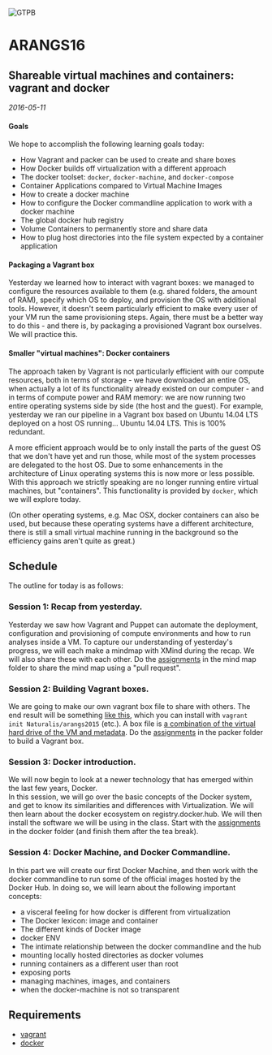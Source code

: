 ![GTPB](http://gtpb.igc.gulbenkian.pt/bicourses/images/GTPB2015logo.png "GTPB")

ARANGS16
========
Shareable virtual machines and containers: vagrant and docker
-------------------------------------------------------------
*2016-05-11*

#### Goals

We hope to accomplish the following learning goals today:

- How Vagrant and packer can be used to create and share boxes
- How Docker builds off virtualization with a different approach
- The docker toolset: `docker`, `docker-machine`, and `docker-compose`
- Container Applications compared to Virtual Machine Images
- How to create a docker machine
- How to configure the Docker commandline application to work with a docker machine
- The global docker hub registry
- Volume Containers to permanently store and share data
- How to plug host directories into the file system expected by a container application

#### Packaging a Vagrant box

Yesterday we learned how to interact with vagrant boxes: we managed to configure the 
resources available to them (e.g. shared folders, the amount of RAM), specify which
OS to deploy, and provision the OS with additional tools. However, it doesn't seem 
particularly efficient to make every user of your VM run the same provisioning steps.
Again, there must be a better way to do this - and there is, by packaging a provisioned
Vagrant box ourselves. We will practice this.

#### Smaller "virtual machines": Docker containers

The approach taken by Vagrant is not particularly efficient with our compute resources, 
both in terms of storage - we have downloaded an entire OS, when actually a lot of its 
functionality already existed on our computer - and in terms of compute power and RAM 
memory: we are now running two entire operating systems side by side (the host and the guest).
For example, yesterday we ran our pipeline in a Vagrant box based on Ubuntu 14.04 LTS 
deployed on a host OS running... Ubuntu 14.04 LTS. This is 100% redundant.

A more efficient approach would be to only install the parts of the guest OS that we don't
have yet and run those, while most of the system processes are delegated to the host OS.
Due to some enhancements in the architecture of Linux operating systems this is now more
or less possible. With this approach we strictly speaking are no longer running entire
virtual machines, but "containers". This functionality is provided by `docker`, which we
will explore today.

(On other operating systems, e.g. Mac OSX, docker containers can also be used, but because
these operating systems have a different architecture, there is still a small virtual
machine running in the background so the efficiency gains aren't quite as great.)

Schedule
--------

The outline for today is as follows:

### Session 1: Recap from yesterday. 
 
Yesterday we saw how Vagrant and Puppet can automate the deployment, configuration and 
provisioning of compute environments and how to run analyses inside a VM. To capture our 
understanding of yesterday's progress, we will each make a mindmap with XMind during the 
recap. We will also share these with each other. Do the [assignments](https://github.com/rvosa/arangs2016/blob/master/docs/2016-05-11/mindmap/Worksheet.md) 
in the mind map folder to share the mind map using a "pull request". 

### Session 2: Building Vagrant boxes.

We are going to make our own vagrant box file to share with others. The end
result will be something [like this](https://atlas.hashicorp.com/Naturalis/boxes/arangs2015),
which you can install with `vagrant init Naturalis/arangs2015` (etc.). A box file
is [a combination of the virtual hard drive of the VM and metadata](http://docs.vagrantup.com/v2/boxes/format.html).
Do the [assignments](https://github.com/rvosa/arangs2016/blob/master/docs/2016-05-11/packer/Worksheet.md) 
in the packer folder to build a Vagrant box.

### Session 3: Docker introduction. 

We will now begin to look at a newer technology that has emerged within the last few years, Docker.  
In this session, we will go over the basic concepts of the Docker system, and get to know its
similarities and differences with Virtualization.  We will then learn about the docker ecosystem on 
registry.docker.hub. We will then install the software we will be using in the class. Start
with the [assignments](https://github.com/rvosa/arangs2016/blob/master/docs/2016-05-11/intro_docker/Worksheet.md)
in the docker folder (and finish them after the tea break).

### Session 4: Docker Machine, and Docker Commandline.  

In this part we will create our first Docker Machine, and then work with the docker commandline to
run some of the official images hosted by the Docker Hub.  In doing so, we will learn about the following important concepts:
  - a visceral feeling for how docker is different from virtualization
  - The Docker lexicon: image and container
  - The different kinds of Docker image
  - docker ENV
  - The intimate relationship between the docker commandline and the hub
  - mounting locally hosted directories as docker volumes
  - running containers as a different user than root
  - exposing ports
  - managing machines, images, and containers
  - when the docker-machine is not so transparent

Requirements
------------

* [vagrant](https://www.vagrantup.com/downloads.html)
* [docker](https://docs.docker.com/machine/#installation)
